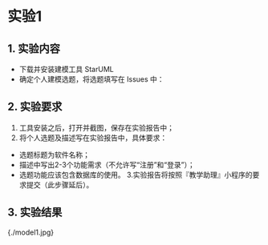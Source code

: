 #  实验1
## 1. 实验内容
- 下载并安装建模工具 StarUML
- 确定个人建模选题，将选题填写在 Issues 中：
## 2. 实验要求
1. 工具安装之后，打开并截图，保存在实验报告中；
2. 将个人选题及描述写在实验报告中，具体要求：
- 选题标题为软件名称；
- 描述中写出2-3个功能需求（不允许写“注册”和“登录”）；
- 选题功能应该包含数据库的使用。
3.实验报告将按照『教学助理』小程序的要求提交（此步骤延后）。
## 3. 实验结果

{./model1.jpg}